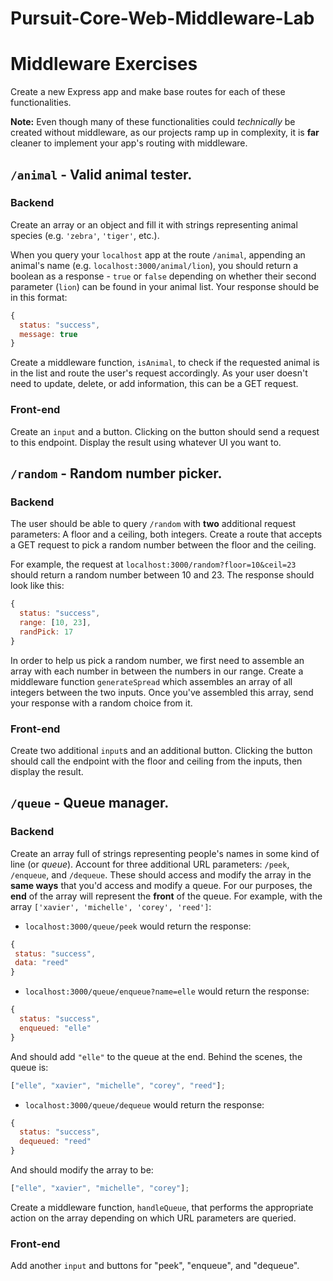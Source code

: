 # Pursuit-Core-Web-Middleware-Lab

# Middleware Exercises

Create a new Express app and make base routes for each of these functionalities.

**Note:** Even though many of these functionalities could _technically_ be created without middleware, as our projects ramp up in complexity, it is **far** cleaner to implement your app's routing with middleware.

## `/animal` - Valid animal tester.

### Backend

Create an array or an object and fill it with strings representing animal species (e.g. `'zebra'`, `'tiger'`, etc.).

When you query your `localhost` app at the route `/animal`, appending an animal's name (e.g. `localhost:3000/animal/lion`), you should return a boolean as a response - `true` or `false` depending on whether their second parameter (`lion`) can be found in your animal list. Your response should be in this format:

```js
{
  status: "success",
  message: true
}
```

Create a middleware function, `isAnimal`, to check if the requested animal is in the list and route the user's request accordingly. As your user doesn't need to update, delete, or add information, this can be a GET request.

### Front-end

Create an `input` and a button.  Clicking on the button should send a request to this endpoint.  Display the result using whatever UI you want to.

## `/random` - Random number picker.

### Backend

The user should be able to query `/random` with **two** additional request parameters: A floor and a ceiling, both integers. Create a route that accepts a GET request to pick a random number between the floor and the ceiling.

For example, the request at `localhost:3000/random?floor=10&ceil=23` should return a random number between 10 and 23. The response should look like this:

```js
{
  status: "success",
  range: [10, 23],
  randPick: 17
}
```

In order to help us pick a random number, we first need to assemble an array with each number in between the numbers in our range. Create a middleware function `generateSpread` which assembles an array of all integers between the two inputs. Once you've assembled this array, send your response with a random choice from it.

### Front-end

Create two additional `input`s and an additional button.  Clicking the button should call the endpoint with the floor and ceiling from the inputs, then display the result.

## `/queue` - Queue manager.

### Backend

Create an array full of strings representing people's names in some kind of line (or _queue_). Account for three additional URL parameters: `/peek`, `/enqueue`, and `/dequeue`. These should access and modify the array in the **same ways** that you'd access and modify a queue. For our purposes, the **end** of the array will represent the **front** of the queue. For example, with the array `['xavier', 'michelle', 'corey', 'reed']`:

- `localhost:3000/queue/peek` would return the response:

```js
{
 status: "success",
 data: "reed"
}
```

- `localhost:3000/queue/enqueue?name=elle` would return the response:

```js
{
  status: "success",
  enqueued: "elle"
}
```

And should add `"elle"` to the queue at the end. Behind the scenes, the queue is:

```js
["elle", "xavier", "michelle", "corey", "reed"];
```

- `localhost:3000/queue/dequeue` would return the response:

```js
{
  status: "success",
  dequeued: "reed"
}
```

And should modify the array to be:

```js
["elle", "xavier", "michelle", "corey"];
```

Create a middleware function, `handleQueue`, that performs the appropriate action on the array depending on which URL parameters are queried.

### Front-end

Add another `input` and buttons for "peek", "enqueue", and "dequeue".
